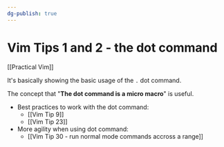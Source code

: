 ```yaml
---
dg-publish: true
---
```

# Vim Tips 1 and 2 - the dot command

[[Practical Vim]]

It's basically showing the basic usage of the `.` dot command.

The concept that "**The dot command is a micro macro**" is useful.

- Best practices to work with the dot command:
    - [[Vim Tip 9]]
    - [[Vim Tip 23]]
- More agility when using dot command:
    - [[Vim Tip 30 - run normal mode commands accross a range]]